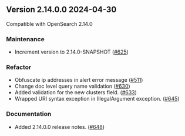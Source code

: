 ## Version 2.14.0.0 2024-04-30

Compatible with OpenSearch 2.14.0

### Maintenance
* Increment version to 2.14.0-SNAPSHOT ([#625](https://github.com/opensearch-project/common-utils/pull/625))

### Refactor
* Obfuscate ip addresses in alert error message ([#511](https://github.com/opensearch-project/common-utils/pull/511))
* Change doc level query name validation ([#630](https://github.com/opensearch-project/common-utils/pull/630))
* Added validation for the new clusters field. ([#633](https://github.com/opensearch-project/common-utils/pull/633))
* Wrapped URI syntax exception in IllegalArgument exception. ([#645](https://github.com/opensearch-project/common-utils/pull/645))

### Documentation
* Added 2.14.0.0 release notes. ([#648](https://github.com/opensearch-project/common-utils/pull/648))